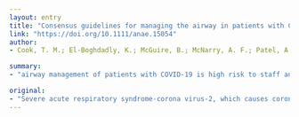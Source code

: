 ```yaml
---
layout: entry
title: "Consensus guidelines for managing the airway in patients with COVID-19: Guidelines from the Difficult Airway Society, the Association of Anaesthetists the Intensive Care Society, the Faculty of Intensive Care Medicine and the Royal College of Anaesthetists"
link: "https://doi.org/10.1111/anae.15054"
author:
- Cook, T. M.; El-Boghdadly, K.; McGuire, B.; McNarry, A. F.; Patel, A.; Higgs, A.

summary:
- "airway management of patients with COVID-19 is high risk to staff and patients. We aimed to develop principles to encourage safe, accurate and swift performance. Recommendations on the prevention of contamination of healthcare workers are discussed. The fundamental principles are described for emergency tracheal intubation, predicted or unexpected difficult traceal in tubation, cardiac arrest and anaesthetic care. Using published literature and immediately available information from clinicians and experts, we provide figures to support clinicians. Severe acute respiratory syndrome-corona virus 2 is highly contagious."

original:
- "Severe acute respiratory syndrome-corona virus-2, which causes coronavirus disease 2019 (COVID-19), is highly contagious. Airway management of patients with COVID-19 is high risk to staff and patients. We aimed to develop principles for airway management of patients with COVID-19 to encourage safe, accurate and swift performance. This consensus statement has been brought together at short notice to advise on airway management for patients with COVID-19, drawing on published literature and immediately available information from clinicians and experts. Recommendations on the prevention of contamination of healthcare workers, the choice of staff involved in airway management, the training required and the selection of equipment are discussed. The fundamental principles of airway management in these settings are described for: emergency tracheal intubation; predicted or unexpected difficult tracheal intubation; cardiac arrest; anaesthetic care; and tracheal extubation. We provide figures to support clinicians in safe airway management of patients with COVID-19. The advice in this document is designed to be adapted in line with local workplace policies."
---
```



